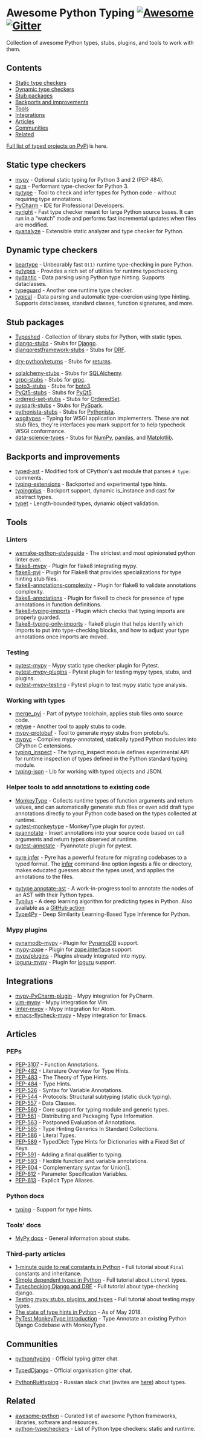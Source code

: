 # Awesome Python Typing [![Awesome](https://awesome.re/badge-flat2.svg)](https://awesome.re) [![Gitter](https://img.shields.io/gitter/room/mypy-django/Lobby?color=9cf&style=flat-square)][TypedDjango]

Collection of awesome Python types, stubs, plugins, and tools to work with them.


## Contents

- [Static type checkers](#static-type-checkers)
- [Dynamic type checkers](#dynamic-type-checkers)
- [Stub packages](#stub-packages)
- [Backports and improvements](#backports-and-improvements)
- [Tools](#tools)
- [Integrations](#integrations)
- [Articles](#articles)
- [Communities](#communities)
- [Related](#related)

[Full list of typed projects on PyPi](https://pypi.org/search/?q=&o=&c=Typing+%3A%3A+Typed) is here.


## Static type checkers

- [mypy](https://github.com/python/mypy) - Optional static typing for Python 3 and 2 (PEP 484).
- [pyre](https://pyre-check.org/) - Performant type-checker for Python 3.
- [pytype](https://github.com/google/pytype) - Tool to check and infer types for Python code - without requiring type annotations.
- [PyCharm](https://www.jetbrains.com/pycharm/) - IDE for Professional Developers.
- [pyright](https://github.com/Microsoft/pyright) - Fast type checker meant for large Python source bases. It can run in a “watch” mode and performs fast incremental updates when files are modified.
- [pyanalyze](https://github.com/quora/pyanalyze) - Extensible static analyzer and type checker for Python.

## Dynamic type checkers

- [beartype](https://github.com/beartype/beartype) - Unbearably fast `O(1)` runtime type-checking in pure Python.
- [pytypes](https://github.com/Stewori/pytypes) - Provides a rich set of utilities for runtime typechecking.
- [pydantic](https://github.com/samuelcolvin/pydantic) - Data parsing using Python type hinting. Supports dataclasses.
- [typeguard](https://github.com/agronholm/typeguard) - Another one runtime type checker.
- [typical](https://github.com/seandstewart/typical/) - Data parsing and automatic type-coercion using type hinting. Supports dataclasses, standard classes, function signatures, and more.

## Stub packages

- [Typeshed](https://github.com/python/typeshed) - Collection of library stubs for Python, with static types.
- [django-stubs](https://github.com/typeddjango/django-stubs) - Stubs for [Django](https://github.com/django/django).
- [djangorestframework-stubs](https://github.com/typeddjango/djangorestframework-stubs) - Stubs for [DRF](https://github.com/encode/django-rest-framework).
<!--lint disable double-link-->
- [dry-python/returns](https://github.com/dry-python/returns) - Stubs for [returns](https://github.com/dry-python/returns).
<!--lint enable double-link-->
- [sqlalchemy-stubs](https://github.com/dropbox/sqlalchemy-stubs) - Stubs for [SQLAlchemy](https://github.com/sqlalchemy/sqlalchemy).
- [grpc-stubs](https://github.com/shabbyrobe/grpc-stubs) - Stubs for [grpc](https://github.com/grpc/grpc).
- [boto3-stubs](https://github.com/vemel/mypy_boto3_builder) - Stubs for [boto3](https://github.com/boto/boto3).
- [PyQt5-stubs](https://github.com/stlehmann/PyQt5-stubs) - Stubs for [PyQt5](https://www.riverbankcomputing.com/software/pyqt/intro).
- [ordered-set-stubs](https://github.com/rominf/ordered-set-stubs) - Stubs for [OrderedSet](https://github.com/LuminosoInsight/ordered-set).
- [pyspark-stubs](https://github.com/zero323/pyspark-stubs) - Stubs for [PySpark](https://spark.apache.org/docs/latest/api/python/index.html).
- [pythonista-stubs](https://github.com/hbmartin/pythonista-stubs) - Stubs for [Pythonista](http://omz-software.com/pythonista/docs/ios/).
- [wsgitypes](https://github.com/shabbyrobe/wsgitypes) - Typing for WSGI application implementers. These are not stub files, they're interfaces you mark support for to help typecheck WSGI conformance.
- [data-science-types](https://github.com/predictive-analytics-lab/data-science-types) - Stubs for [NumPy], [pandas](https://github.com/pandas-dev/pandas), and [Matplotlib](https://github.com/matplotlib/matplotlib).

## Backports and improvements

- [typed-ast](https://github.com/python/typed_ast) - Modified fork of CPython's ast module that parses `# type:` comments.
- [typing-extensions](https://github.com/python/typing/tree/master/typing_extensions) - Backported and experimental type hints.
- [typingplus](https://github.com/contains-io/typingplus/) - Backport support, dynamic is_instance and cast for abstract types.
- [typet](https://github.com/contains-io/typet) - Length-bounded types, dynamic object validation.

## Tools

### Linters

- [wemake-python-styleguide](https://github.com/wemake-services/wemake-python-styleguide) - The strictest and most opinionated python linter ever.
- [flake8-mypy](https://github.com/ambv/flake8-mypy) - Plugin for flake8 integrating mypy.
- [flake8-pyi](https://github.com/ambv/flake8-pyi) - Plugin for Flake8 that provides specializations for type hinting stub files.
- [flake8-annotations-complexity](https://github.com/best-doctor/flake8-annotations-complexity) - Plugin for flake8 to validate annotations complexity.
- [flake8-annotations](https://github.com/sco1/flake8-annotations) - Plugin for flake8 to check for presence of type annotations in function definitions.
- [flake8-typing-imports](https://github.com/asottile/flake8-typing-imports) - Plugin which checks that typing imports are properly guarded.
- [flake8-typing-only-imports](https://github.com/sondrelg/flake8-typing-only-imports) - flake8 plugin that helps identify which imports to put into type-checking blocks, and how to adjust your type annotations once imports are moved.

### Testing

- [pytest-mypy](https://github.com/dbader/pytest-mypy) - Mypy static type checker plugin for Pytest.
- [pytest-mypy-plugins](https://github.com/typeddjango/pytest-mypy-plugins) - Pytest plugin for testing mypy types, stubs, and plugins.
- [pytest-mypy-testing](https://github.com/davidfritzsche/pytest-mypy-testing) - Pytest plugin to test mypy static type analysis.

### Working with types

- [merge_pyi](https://github.com/google/pytype/tree/master/pytype/tools/merge_pyi) - Part of pytype toolchain, applies stub files onto source code.
- [retype](https://github.com/ambv/retype) - Another tool to apply stubs to code.
- [mypy-protobuf](https://github.com/dropbox/mypy-protobuf) - Tool to generate mypy stubs from protobufs.
- [mypyc](https://github.com/python/mypy/tree/master/mypyc) - Compiles mypy-annotated, statically typed Python modules into CPython C extensions.
- [typing_inspect](https://github.com/ilevkivskyi/typing_inspect) - The typing_inspect module defines experimental API for runtime inspection of types defined in the Python standard typing module.
- [typing-json](https://pypi.org/project/typing-json/) - Lib for working with typed objects and JSON.

### Helper tools to add annotations to existing code

- [MonkeyType](https://github.com/instagram/MonkeyType) - Collects runtime types of function arguments and return values, and can automatically generate stub files or even add draft type annotations directly to your Python code based on the types collected at runtime.
- [pytest-monkeytype](https://github.com/mariusvniekerk/pytest-monkeytype) - MonkeyType plugin for pytest.
- [pyannotate](https://github.com/dropbox/pyannotate) - Insert annotations into your source code based on call arguments and return types observed at runtime.
- [pytest-annotate](https://github.com/kensho-technologies/pytest-annotate) - Pyannotate plugin for pytest.
<!--lint disable double-link-->
- [pyre infer](https://github.com/facebook/pyre-check) - Pyre has a powerful feature for migrating codebases to a typed format. The [infer](https://pyre-check.org/docs/pysa-coverage/) command-line option ingests a file or directory, makes educated guesses about the types used, and applies the annotations to the files.
<!--lint enable double-link-->
- [pytype annotate-ast](https://github.com/google/pytype/tree/master/pytype/tools/annotate_ast) - A work-in-progress tool to annotate the nodes of an AST with their Python types.
- [Typilus](https://github.com/typilus/typilus) - A deep learning algorithm for predicting types in Python. Also available as a [GitHub action](https://github.com/typilus/typilus-action)
- [Type4Py](https://github.com/saltudelft/type4py) - Deep Similarity Learning-Based Type Inference for Python.


### Mypy plugins

- [pynamodb-mypy](https://github.com/pynamodb/pynamodb-mypy) - Plugin for [PynamoDB](https://github.com/pynamodb/PynamoDB) support.
- [mypy-zope](https://github.com/Shoobx/mypy-zope) - Plugin for [zope.interface](https://zopeinterface.readthedocs.io/en/latest/) support.
- [mypy/plugins](https://github.com/python/mypy/tree/master/mypy/plugins) - Plugins already integrated into mypy.
- [loguru-mypy](https://github.com/kornicameister/loguru-mypy) - Plugin for [loguru](https://github.com/Delgan/loguru) support.


## Integrations

- [mypy-PyCharm-plugin](https://github.com/dropbox/mypy-PyCharm-plugin) - Mypy integration for PyCharm.
- [vim-mypy](https://github.com/Integralist/vim-mypy) - Mypy integration for Vim.
- [linter-mypy](https://atom.io/packages/linter-mypy) - Mypy integration for Atom.
- [emacs-flycheck-mypy](https://github.com/lbolla/emacs-flycheck-mypy) - Mypy integration for Emacs.


## Articles

### PEPs

- [PEP-3107](https://www.python.org/dev/peps/pep-3107) - Function Annotations.
- [PEP-482](https://www.python.org/dev/peps/pep-0482/) - Literature Overview for Type Hints.
- [PEP-483](https://www.python.org/dev/peps/pep-0483/) - The Theory of Type Hints.
- [PEP-484](https://www.python.org/dev/peps/pep-0484/) - Type Hints.
- [PEP-526](https://www.python.org/dev/peps/pep-0526/) - Syntax for Variable Annotations.
- [PEP-544](https://www.python.org/dev/peps/pep-0544/) - Protocols: Structural subtyping (static duck typing).
- [PEP-557](https://www.python.org/dev/peps/pep-0557/) - Data Classes.
- [PEP-560](https://www.python.org/dev/peps/pep-0560/) - Core support for typing module and generic types.
- [PEP-561](https://www.python.org/dev/peps/pep-0561/) - Distributing and Packaging Type Information.
- [PEP-563](https://www.python.org/dev/peps/pep-0563/) - Postponed Evaluation of Annotations.
- [PEP-585](https://www.python.org/dev/peps/pep-0585/) - Type Hinting Generics In Standard Collections.
- [PEP-586](https://www.python.org/dev/peps/pep-0586/) - Literal Types.
- [PEP-589](https://www.python.org/dev/peps/pep-0589/) - TypedDict: Type Hints for Dictionaries with a Fixed Set of Keys.
- [PEP-591](https://www.python.org/dev/peps/pep-0591/) - Adding a final qualifier to typing.
- [PEP-593](https://www.python.org/dev/peps/pep-0593/) - Flexible function and variable annotations.
- [PEP-604](https://www.python.org/dev/peps/pep-0604/) - Complementary syntax for Union[].
- [PEP-612](https://www.python.org/dev/peps/pep-0612/) - Parameter Specification Variables.
- [PEP-613](https://www.python.org/dev/peps/pep-0613/) - Explicit Type Aliases.


### Python docs

- [typing](https://docs.python.org/3/library/typing.html) - Support for type hints.

### Tools' docs

- [MyPy docs](https://mypy.readthedocs.io/en/latest/stubs.html) - General information about stubs.

### Third-party articles

- [1-minute guide to real constants in Python](https://sobolevn.me/2018/07/real-python-contants) - Full tutorial about `Final` constants and inheritance.
- [Simple dependent types in Python](https://sobolevn.me/2019/01/simple-dependent-types-in-python) - Full tutorial about `Literal` types.
- [Typechecking Django and DRF](https://sobolevn.me/2019/08/typechecking-django-and-drf) - Full tutorial about type-checking django.
- [Testing mypy stubs, plugins, and types](https://sobolevn.me/2019/08/testing-mypy-types) - Full tutorial about testing mypy types.
- [The state of type hints in Python](https://www.bernat.tech/the-state-of-type-hints-in-python/) - As of May 2018.
- [PyTest MonkeyType Introduction](https://dev.to/ldrscke/type-annotate-an-existing-python-django-codebase-with-monkeytype-254i) - Type Annotate an existing Python Django Codebase with MonkeyType.

## Communities

- [python/typing](https://gitter.im/python/typing) - Official typing gitter chat.
<!--lint disable awesome-list-item-->
- [TypedDjango] - Official organisation gitter chat.
<!--lint enable awesome-list-item-->
- [PythonRu#typing](https://python-ru.slack.com) - Russian slack chat (invites are [here](https://slack.python.ru/)) about types.


## Related

- [awesome-python](https://github.com/vinta/awesome-python) - Curated list of awesome Python frameworks, libraries, software and resources.
- [python-typecheckers](https://github.com/ethanhs/python-typecheckers) - List of Python type checkers: static and runtime.


[typeddjango]: https://gitter.im/mypy-django/Lobby
[numpy]: http://github.com/numpy/numpy
